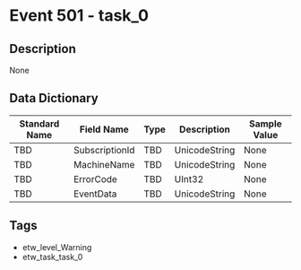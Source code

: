 # Event 501 - task_0

## Description
None

## Data Dictionary
|Standard Name|Field Name|Type|Description|Sample Value|
|---|---|---|---|---|
|TBD|SubscriptionId|TBD|UnicodeString|None|None|
|TBD|MachineName|TBD|UnicodeString|None|None|
|TBD|ErrorCode|TBD|UInt32|None|None|
|TBD|EventData|TBD|UnicodeString|None|None|

## Tags
* etw_level_Warning
* etw_task_task_0